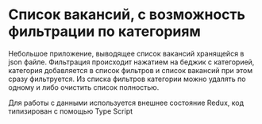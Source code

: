 # Список вакансий, с возможность фильтрации по категориям
Небольшое приложение, выводящее список вакансий хранящейся в json файле. Фильтрация происходит нажатием на беджик с категорией, категория добавляется в список фильтров и список вакансий при этом сразу фильтруется. Из списка фильтров категории можно удалять по одному и либо очистить список полностью. 

Для работы с данными используется внешнее состояние Redux, код типизирован с помощью Type Script



